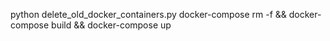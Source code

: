 python delete_old_docker_containers.py
docker-compose rm -f && docker-compose build && docker-compose up

